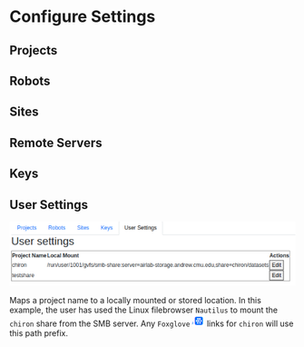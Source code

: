 # Configure Settings

## Projects

## Robots

## Sites

## Remote Servers

## Keys

## User Settings

![alt text](imgs/Dashboard.Configure.UserSettings.png)

Maps a project name to a locally mounted or stored location.  In this example, the user has used the Linux filebrowser `Nautilus` to mount the `chiron` share from the SMB server.  Any `Foxglove` ![foxglove](imgs/Dashboard.Server.Foxglove.png)  links  for `chiron` will use this path prefix.
